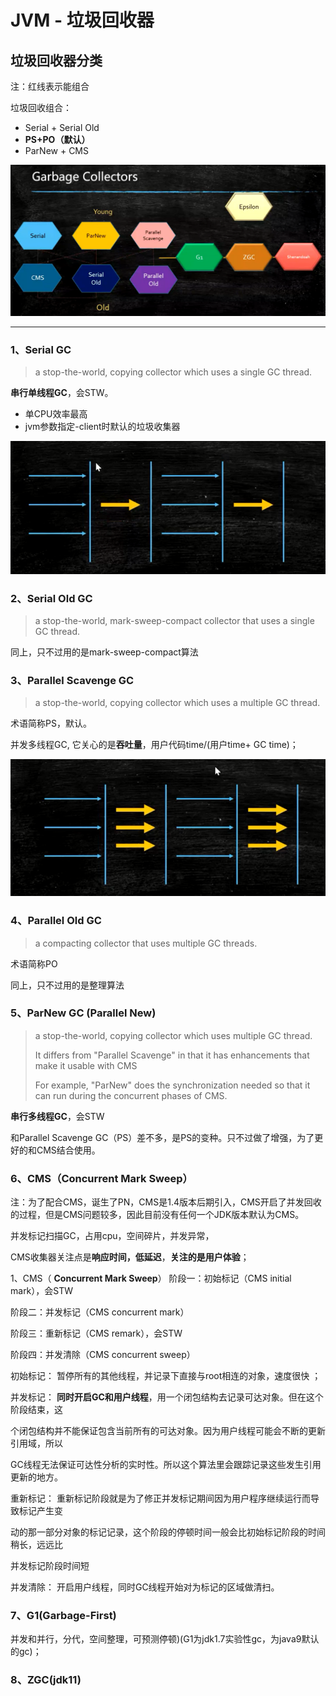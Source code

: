 # JVM - 垃圾回收器

## 垃圾回收器分类

注：红线表示能组合

垃圾回收组合：

- Serial + Serial Old
- **PS+PO（默认）**
- ParNew + CMS

![image-20201121171018752](images\image-20201121171018752.png)

****



### 1、Serial GC

> a stop-the-world, copying collector which uses a single GC thread.

**串行单线程GC**，会STW。

- 单CPU效率最高
- jvm参数指定-client时默认的垃圾收集器

![image-20201121174902931](images\image-20201121174902931.png)



### 2、Serial Old GC

> a stop-the-world, mark-sweep-compact collector that uses a single GC thread.

同上，只不过用的是mark-sweep-compact算法



### 3、Parallel Scavenge GC

> a stop-the-world, copying collector which uses a multiple GC thread.

术语简称PS，默认。

并发多线程GC, 它关心的是**吞吐量**，用户代码time/(用户time+ GC time)；

![image-20201121175136813](images\image-20201121175136813.png)



### 4、Parallel Old GC

> a compacting collector that uses multiple GC threads.

术语简称PO

同上，只不过用的是整理算法



### 5、ParNew GC (Parallel New)

> a stop-the-world, copying collector which uses multiple GC thread.
>
> It differs from "Parallel Scavenge" in that it has enhancements that make it usable with CMS
>
> For example, "ParNew" does the synchronization needed so that it can run during the concurrent phases of CMS.

**串行多线程GC**，会STW

和Parallel Scavenge GC（PS）差不多，是PS的变种。只不过做了增强，为了更好的和CMS结合使用。



### 6、CMS（Concurrent Mark Sweep）

注：为了配合CMS，诞生了PN，CMS是1.4版本后期引入，CMS开启了并发回收的过程，但是CMS问题较多，因此目前没有任何一个JDK版本默认为CMS。



并发标记扫描GC，占用cpu，空间碎片，并发异常，

CMS收集器关注点是**响应时间，低延迟**，**关注的是用户体验**；



1、CMS（ **Concurrent Mark Sweep**）
阶段一：初始标记（CMS initial mark），会STW

阶段二：并发标记（CMS concurrent mark）

阶段三：重新标记（CMS remark），会STW

阶段四：并发清除（CMS concurrent sweep）



初始标记： 暂停所有的其他线程，并记录下直接与root相连的对象，速度很快 ；



并发标记： **同时开启GC和⽤户线程**，⽤⼀个闭包结构去记录可达对象。但在这个阶段结束，这

个闭包结构并不能保证包含当前所有的可达对象。因为⽤户线程可能会不断的更新引⽤域，所以

GC线程⽆法保证可达性分析的实时性。所以这个算法⾥会跟踪记录这些发⽣引⽤更新的地⽅。



重新标记： 重新标记阶段就是为了修正并发标记期间因为⽤户程序继续运⾏⽽导致标记产⽣变

动的那⼀部分对象的标记记录，这个阶段的停顿时间⼀般会⽐初始标记阶段的时间稍⻓，远远⽐

并发标记阶段时间短



并发清除： 开启⽤户线程，同时GC线程开始对为标记的区域做清扫。





### 7、G1(Garbage-First)

 并发和并行，分代，空间整理，可预测停顿)(G1为jdk1.7实验性gc，为java9默认的gc)；



### 8、ZGC(jdk11)

